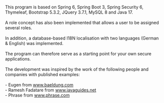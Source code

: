 This program is based on Spring 6, Spring Boot 3, Spring Security 6, Thymeleaf, Bootstrap 5.3.2, JQuery 3.7.1, MySQL 8 and Java 17.<br /><br />A role concept has also been implemented that allows a user to be assigned several roles.<br /><br />In addition, a database-based I18N localisation with two languages (German & English) was implemented.<br /><br />The program can therefore serve as a starting point for your own secure applications.<br /><br />The development was inspired by the work of the following people and companies with published examples:<br /><br />- Eugen from www.baeldung.com<br />- Ramesh Fadatare from www.javaguides.net<br />- Phrase from www.phrase.com